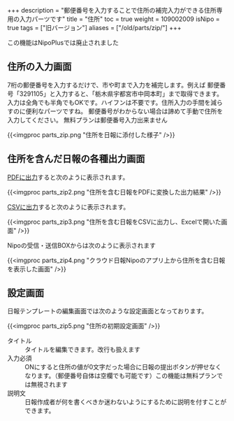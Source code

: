 +++
description = "郵便番号を入力することで住所の補完入力ができる住所専用の入力パーツです"
title = "住所"
toc = true
weight = 109002009
isNipo = true
tags = ["旧バージョン"]
aliases = ["/old/parts/zip/"]
+++

この機能はNipoPlusでは廃止されました

## 住所の入力画面

7桁の郵便番号を入力するだけで、市や町まで入力を補完します。例えば
郵便番号「3291105」と入力すると、「栃木県宇都宮市中岡本町」まで取得できます。入力は全角でも半角でもOKです。ハイフンは不要です。住所入力の手間を減らすのに便利なパーツですね。
郵便番号がわからない場合は諦めて手動で住所を入力してください。
無料プランは郵便番号入力出来ません

{{<imgproc parts_zip.png "住所を日報に添付した様子" />}}

## 住所を含んだ日報の各種出力画面

[PDFに出力](/old/manual/pdf/)すると次のように表示されます。

{{<imgproc parts_zip2.png "住所を含む日報をPDFに変換した出力結果" />}}

[CSVに出力](/old/manual/analytics/)すると次のように表示されます。

{{<imgproc parts_zip3.png "住所を含む日報をCSVに出力し、Excelで開いた画面" />}}

Nipoの受信・送信BOXからは次のように表示されます

{{<imgproc parts_zip4.png "クラウド日報Nipoのアプリ上から住所を含む日報を表示した画面" />}}

## 設定画面

日報テンプレートの編集画面では次のような設定画面となっております。

{{<imgproc parts_zip5.png "住所の初期設定画面" />}}

<dl class="basic">
  <dt>タイトル</dt>
  <dd>タイトルを編集できます。改行も扱えます</dd>
  <dt>入力必須</dt>
  <dd>ONにすると住所の値が0文字だった場合に日報の提出ボタンが押せなくなります。（郵便番号自体は空欄でも可能です）この機能は無料プランでは無視されます</dd>
  <dt>説明文</dt>
  <dd>日報作成者が何を書くべきか迷わないようにするために説明を付すことができます。</dd>
</dl>
